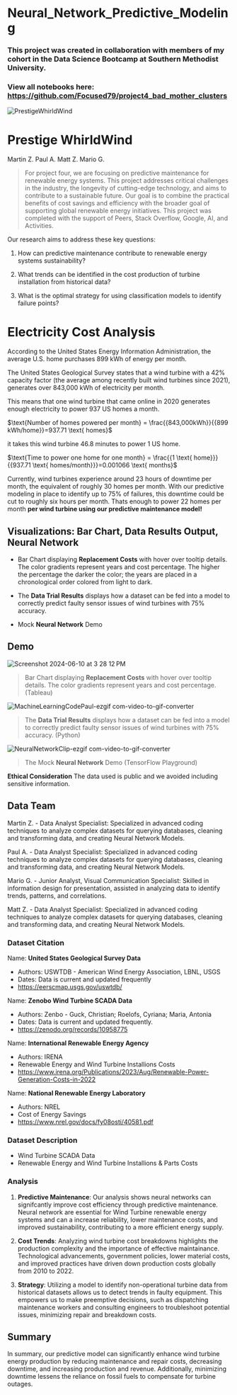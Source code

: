 # Neural_Network_Predictive_Modeling
### This project was created in collaboration with members of my cohort in the Data Science Bootcamp at Southern Methodist University.
### View all notebooks here: https://github.com/Focused79/project4_bad_mother_clusters


![PrestigeWhirldWind](https://github.com/Focused79/project4_bad_mother_clusters/assets/152096353/512d8d52-55da-4287-8323-6438d25b5a5e)


# Prestige WhirldWind
Martin Z. Paul A. Matt Z. Mario G. 

> For project four, we are focusing on predictive maintenance for renewable energy systems. This project addresses critical challenges in the industry, the longevity of cutting-edge technology, and aims to contribute to a sustainable future. Our goal is to combine the practical benefits of cost savings and efficiency with the broader goal of supporting global renewable energy initiatives. This project was completed with the support of Peers, Stack Overflow, Google, AI, and Activities. 

Our research aims to address these key questions:

1. How can predictive maintenance contribute to renewable energy systems sustainability?

2. What trends can be identified in the cost production of turbine installation from historical data?

3. What is the optimal strategy for using classification models to identify failure points?

# Electricity Cost Analysis

According to the United States Energy Information Administration, the average U.S. home purchases 899 kWh of energy per month.

The United States Geological Survey states that a wind turbine with a 42% capacity factor (the average among recently built wind turbines since 2021), generates over 843,000 kWh of electricity per month. 

This means that one wind turbine that came online in 2020 generates enough electricity to power 937 US homes a month.


$\text{Number of homes powered per month} = \frac{{843,000kWh}}{{899 kWh/home}}=937.71 \text{ homes}$



it takes this wind turbine 46.8 minutes to power 1 US home.



$\text{Time to power one home for one month} = \frac{{1 \text{ home}}}{{937.71 \text{ homes/month}}}=0.001066 \text{ months}$



Currently, wind turbines experience around 23 hours of downtime per month, the equivalent of roughly 30 homes per month. With our predictive modeling in place to identify up to 75% of failures, this downtime could be cut to roughly six hours per month. Thats enough to power 22 homes per month **per wind turbine using our predictive maintenance model!**


## Visualizations: Bar Chart, Data Results Output, Neural Network


* Bar Chart displaying **Replacement Costs** with hover over tooltip details. The color gradients represent years and cost percentage. The higher the percentage the darker the color; the years are placed in a chronological order colored from light to dark.

* The **Data Trial Results** displays how a dataset can be fed into a model to correctly predict faulty sensor issues of wind turbines with 75% accuracy.

* Mock **Neural Network** Demo  



## Demo
![Screenshot 2024-06-10 at 3 28 12 PM](https://github.com/Focused79/project4_bad_mother_clusters/assets/152096353/8ccf3151-afad-4945-8a45-868cee7e3346)

 

>Bar Chart displaying **Replacement Costs** with hover over tooltip details. The color gradients represent years and cost percentage. (Tableau)

![MachineLearningCodePaul-ezgif com-video-to-gif-converter](https://github.com/Focused79/project4_bad_mother_clusters/assets/152096353/1a9f4566-c14e-4ab0-b9ef-41c227df5d4c)

>The **Data Trial Results** displays how a dataset can be fed into a model to correctly predict faulty sensor issues of wind turbines with 75% accuracy. (Python)

![NeuralNetworkClip-ezgif com-video-to-gif-converter](https://github.com/Focused79/project4_bad_mother_clusters/assets/152096353/6948d743-67d4-4ce0-a140-06947e5df0d6)

>The Mock **Neural Network** Demo  (TensorFlow Playground) 




 **Ethical Consideration**
 The data used is public and we avoided including sensitive information.

## Data Team
Martin Z. - Data Analyst Specialist: Specialized in advanced coding techniques to analyze complex datasets for querying databases, cleaning and transforming data, and creating Neural Network Models.

Paul A. - Data Analyst Specialist: Specialized in advanced coding techniques to analyze complex datasets for querying databases, cleaning and transforming data, and creating Neural Network Models.

Mario G. - Junior Analyst, Visual Communication Specialist: Skilled in information design for presentation, assisted in analyzing data to identify trends, patterns, and correlations. 

Matt Z. - Data Analyst Specialist: Specialized in advanced coding techniques to analyze complex datasets for querying databases, cleaning and transforming data, and creating Neural Network Models. 

### Dataset Citation

Name: **United States Geological Survey Data**
  - Authors: USWTDB -  American Wind Energy Association, LBNL, USGS 
  - Dates: Data is current and updated frequently
  - https://eerscmap.usgs.gov/uswtdb/ 

 Name: **Zenobo Wind Turbine SCADA Data**
  - Authors: Zenbo - Guck, Christian; Roelofs, Cyriana; Maria, Antonia 
  - Dates: Data is current and updated frequently. 
  - https://zenodo.org/records/10958775 

  Name: **International Renewable Energy Agency**
  - Authors: IRENA
  - Renewable Energy and Wind Turbine Installions Costs
  - https://www.irena.org/Publications/2023/Aug/Renewable-Power-Generation-Costs-in-2022
    
  Name: **National Renewable Energy Laboratory**
  - Authors: NREL
  - Cost of Energy Savings
  - https://www.nrel.gov/docs/fy08osti/40581.pdf

### Dataset Description
- Wind Turbine SCADA Data
- Renewable Energy and Wind Turbine Installions & Parts Costs



### Analysis
1. **Predictive Maintenance**: Our analysis shows neural networks can signifcantly improve cost efficiency through predictive maintenance. Neural network are essential for Wind Turbine renewable energy systems and can a increase reliability, lower maintenance costs, and improved sustainability, contributing to a more efficient energy supply.

2. **Cost Trends**: Analyzing wind turbine cost breakdowns highlights the production complexity and the importance of effective maintainance. Technological advancements, government policies, lower material costs, and improved practices have driven down production costs globally from 2010 to 2022. 

3. **Strategy**: Utilizing a model to identify non-operational turbine data from historical datasets allows us to detect trends in faulty equipment. This empowers us to make preemptive decisions, such as dispatching maintenance workers and consulting engineers to troubleshoot potential issues, minimizing repair and breakdown costs.

## Summary 
In summary, our predictive model can significantly enhance wind turbine energy production by reducing maintenance and repair costs, decreasing downtime, and increasing production and revenue. Additionally, minimizing downtime lessens the reliance on fossil fuels to compensate for turbine outages.




